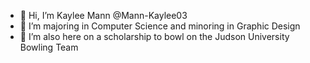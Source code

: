 - 👋 Hi, I’m Kaylee Mann @Mann-Kaylee03
- 👀 I’m majoring in Computer Science and minoring in Graphic Design
- 🌱 I’m also here on a scholarship to bowl on the Judson University Bowling Team

<!---
Mann-Kaylee03/Mann-Kaylee03 is a ✨ special ✨ repository because its `README.md` (this file) appears on your GitHub profile.
You can click the Preview link to take a look at your changes.
--->
